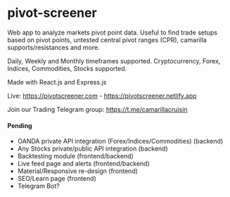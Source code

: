 # pivot-screener
Web app to analyze markets pivot point data. Useful to find trade setups based on pivot points, untested central pivot ranges (CPR), camarilla supports/resistances and more. 

Daily, Weekly and Monthly timeframes supported.
Cryptocurrency, Forex, Indices, Commodities, Stocks supported.

Made with React.js and Express.js

Live: https://pivotscreener.com - https://pivotscreener.netlify.app

Join our Trading Telegram group: https://t.me/camarillacruisin

#### Pending
- OANDA private API integration (Forex/Indices/Commodities) (backend)
- Any Stocks private/public API integration (backend)
- Backtesting module (frontend/backend)
- Live feed page and alerts (frontend/backend)
- Material/Responsive re-design (frontend)
- SEO/Learn page (frontend)
- Telegram Bot?
